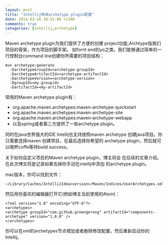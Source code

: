 ```yaml
---
layout: post
title: "Intellij修改archetype plugin配置"
date: 2014-03-16 10:51:08 +1100
comments: true
categories: [intellij,archetype]
---
```

Maven archetype plugin为我们提供了方便的创建
project功能,Archtype指我们项目的骨架，作为项目的脚手架。
如fornt end的yo之类。我们能够通过简单的一行控制台command
line创建你所需要的项目结构：


    mvn archetype:generate
      -DarchetypeGroupId=<archetype-groupId>
      -DarchetypeArtifactId=<archetype-artifactId>
      -DarchetypeVersion=<archetype-version>
      -DgroupId=<my.groupid>
      -DartifactId=<my-artifactId>


常用的Maven archetype plugin有：

*  org.apache.maven.archetypes:maven-archetype-quickstart
*  org.apache.maven.archetypes:maven-archetype-site
*  org.apache.maven.archetypes:maven-archetype-webapp
*  以及spring或者第三方提供了一些archetype plugin。


同时在java世界强大的IDE Intellij也支持按照maven archetype
创建java项目。你只需要选择maven 创建项目，在最后选择你希望的
archetype plugin，然后就可以喝杯coffe等待build success。


关于如何自定义项目的Maven archetype plugin，博主将会
在后续的文章介绍。在此次博文将是记录如果去掉你手动在intellij中添加
的archetype plugin。

mac版本，你可以找到文件：


    ~/Library/Caches/IntelliJIdea<version>/Maven/Indices/UserArchetypes.xml


然后用你喜欢的编辑器打开它(例如博主当前使用的Atom)：


    <?xml version="1.0" encoding="UTF-8"?>
    <archetypes>
    <archetype groupId="com.github.greengerong" artifactId="components-archetype" version="1.0.0" />
    </archetypes>

你可以在xml的archetypes节点增加或者删除修改配置，然后重新启动你的Intellij。
